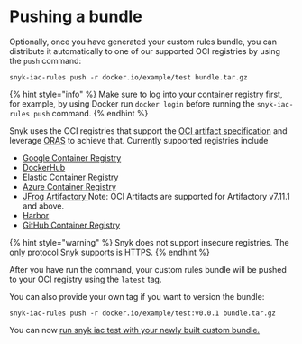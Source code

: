 # Pushing a bundle

Optionally, once you have generated your custom rules bundle, you can distribute it automatically to one of our supported OCI registries by using the `push` command:

```
snyk-iac-rules push -r docker.io/example/test bundle.tar.gz
```

{% hint style="info" %}
Make sure to log into your container registry first, for example, by using Docker run `docker login` before running the `snyk-iac-rules push` command.
{% endhint %}

Snyk uses the OCI registries that support the [OCI artifact specification](https://github.com/opencontainers/artifacts) and leverage [ORAS](https://github.com/deislabs/oras) to achieve that. Currently supported registries include

* [Google Container Registry](https://cloud.google.com/container-registry)
* [DockerHub](https://hub.docker.com)
* [Elastic Container Registry](https://aws.amazon.com/ecr/)
* [Azure Container Registry](https://azure.microsoft.com/en-us/services/container-registry/)
* [JFrog Artifactory ](https://www.jfrog.com/confluence/display/JFROG/Docker+Registry)Note: OCI Artifacts are supported for Artifactory v7.11.1 and above.
* [Harbor](https://goharbor.io)
* [GitHub Container Registry](https://docs.github.com/en/packages/working-with-a-github-packages-registry/working-with-the-container-registry)

{% hint style="warning" %}
Snyk does not support insecure registries. The only protocol Snyk supports is HTTPS.
{% endhint %}

After you have run the command, your custom rules bundle will be pushed to your OCI registry using the `latest` tag.

You can also provide your own tag if you want to version the bundle:

```
snyk-iac-rules push -r docker.io/example/test:v0.0.1 bundle.tar.gz
```

You can now [run snyk iac test with your newly built custom bundle.](../use-iac-custom-rules-with-cli/)

